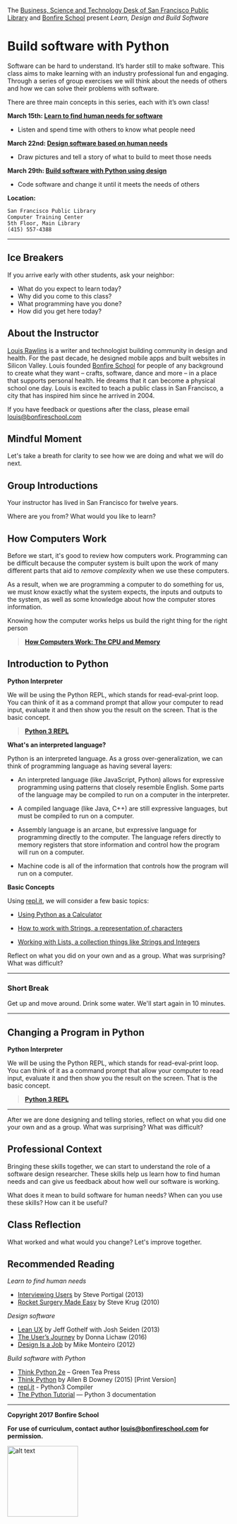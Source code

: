 The [Business, Science and Technology Desk of San Francisco Public Library](http://sfpl.org/index.php?pg=0200001701) and [Bonfire School](http://bonfireschool.com/) present*Learn, Design and Build Software*Build software with Python==========================Software can be hard to understand. It’s harder still to make software. This class aims to make learning with an industry professional fun and engaging. Through a series of group exercises we will think about the needs of others and how we can solve their problems with software.There are three main concepts in this series, each with it’s own class!**March 15th: [Learn to find human needs for software](2017-03-sfpl-learn.md)*** Listen and spend time with others to know what people need**March 22nd: [Design software based on human needs](2017-03-sfpl-design.md)*** Draw pictures and tell a story of what to build to meet those needs**March 29th: [Build software with Python using design](2017-03-sfpl-build.md)*** Code software and change it until it meets the needs of others	**Location:**	San Francisco Public Library	Computer Training Center	5th Floor, Main Library	(415) 557-4388* * *Ice Breakers------------If you arrive early with other students, ask your neighbor:- What do you expect to learn today?- Why did you come to this class?- What programming have you done?- How did you get here today?About the Instructor--------------------[Louis Rawlins](http://louisrawlins.com/) is a writer and technologist building community in design and health. For the past decade, he designed mobile apps and built websites in Silicon Valley. Louis founded [Bonfire School](http://bonfireschool.com/) for people of any background to create what they want &ndash; crafts, software, dance and more &ndash; in a place that supports personal health. He dreams that it can become a physical school one day. Louis is excited to teach a public class in San Francisco, a city that has inspired him since he arrived in 2004.If you have feedback or questions after the class, please email [louis@bonfireschool.com](mailto:"louis@bonfireschool.com")Mindful Moment--------------Let's take a breath for clarity to see how we are doing and what we will do next.Group Introductions-------------------Your instructor has lived in San Francisco for twelve years.Where are you from? What would you like to learn?How Computers Work------------------Before we start, it's good to review how computers work. Programming can be difficult because the computer system is built upon the work of many different parts that aid to *remove complexity* when we use these computers.As a result, when we are programming a computer to do something for us, we must know exactly what the system expects, the inputs and outputs to the system, as well as some knowledge about how the computer stores information.Knowing how the computer works helps us build the right thing for the right person > **[How Computers Work: The CPU and Memory](http://homepage.cs.uri.edu/faculty/wolfe/book/Readings/Reading04.htm)**Introduction to Python----------------------**Python Interpreter**We will be using the Python REPL, which stands for read-eval-print loop. You can think of it as a command prompt that allow your computer to read input, evaluate it and then show you the result on the screen. That is the basic concept.> **[Python 3 REPL](https://repl.it/languages/python3)****What's an interpreted language?**Python is an interpreted language. As a gross over-generalization, we can think of programming language as having several layers:- An interpreted language (like JavaScript, Python) allows for expressive programming using patterns that closely resemble English. Some parts of the language may be compiled to run on a computer in the interpreter.- A compiled language (like Java, C++) are still expressive languages, but must be compiled to run on a computer.- Assembly language is an arcane, but expressive language for programming directly to the computer. The language refers directly to memory registers that store information and control how the program will run on a computer.- Machine code is all of the information that controls how the program will run on a computer.**Basic Concepts**Using [repl.it](https://repl.it/languages/python3), we will consider a few basic topics:- [Using Python as a Calculator](https://docs.python.org/3/tutorial/introduction.html#using-python-as-a-calculator)- [How to work with Strings, a representation of characters](https://docs.python.org/3/tutorial/introduction.html#strings)- [Working with Lists, a collection things like Strings and Integers](https://docs.python.org/3/tutorial/introduction.html#lists)Reflect on what you did on your own and as a group. What was surprising? What was difficult?* * *### Short BreakGet up and move around. Drink some water. We'll start again in 10 minutes.* * *Changing a Program in Python----------------------------**Python Interpreter**We will be using the Python REPL, which stands for read-eval-print loop. You can think of it as a command prompt that allow your computer to read input, evaluate it and then show you the result on the screen. That is the basic concept.> **[Python 3 REPL](https://repl.it/languages/python3)*** * *After we are done designing and telling stories, reflect on what you did one your own and as a group. What was surprising? What was difficult?Professional Context--------------------Bringing these skills together, we can start to understand the role of a software design researcher. These skills help us learn how to find human needs and can give us feedback about how well our software is working.What does it mean to build software for human needs? When can you use these skills? How can it be useful?Class Reflection----------------What worked and what would you change? Let's improve together.Recommended Reading-------------------*Learn to find human needs*- [Interviewing Users](http://www.portigal.com/Books/interviewing-users/) by Steve Portigal (2013)- [Rocket Surgery Made Easy](http://www.sensible.com/rsme.html) by Steve Krug (2010)*Design software*- [Lean UX](http://www.jeffgothelf.com/lean-ux-book/) by Jeff Gothelf with Josh Seiden (2013)- [The User’s Journey](http://www.donnalichaw.com/the-users-journey/) by Donna Lichaw (2016)- [Design Is a Job](https://abookapart.com/products/design-is-a-job) by Mike Monteiro (2012)*Build software with Python*- [Think Python 2e](http://greenteapress.com/wp/think-python-2e/) – Green Tea Press- [Think Python](http://shop.oreilly.com/product/0636920025696.do) by Allen B Downey (2015) [Print Version]- [repl.it](https://repl.it/languages/python3) - Python3 Compiler- [The Python Tutorial](https://docs.python.org/3/tutorial/) — Python 3 documentation---**Copyright 2017 Bonfire School****For use of curriculum, contact author [louis@bonfireschool.com](mailto:"louis@bonfireschool.com") for permission.**<img src="https://bonfireschool.github.io/classes/images/bonfireschool-logotype.svg" alt="alt text" width="160px" style="vertical-align:middle">